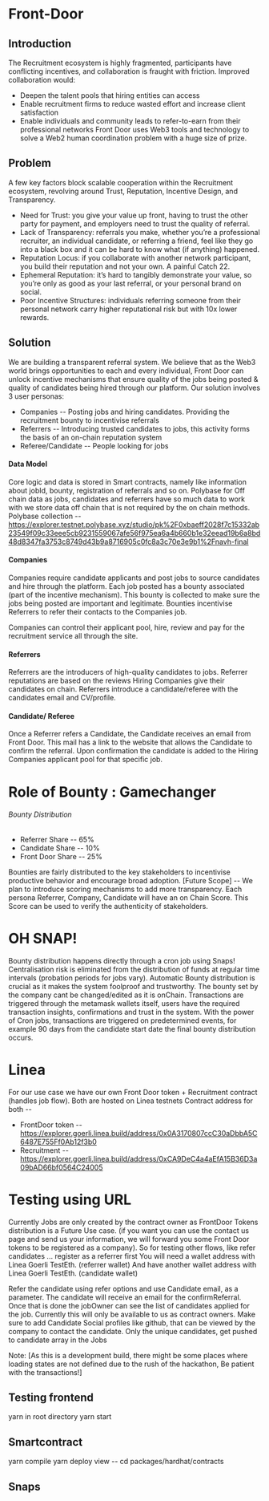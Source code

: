 # Front-Door

## Introduction

The Recruitment ecosystem is highly fragmented, participants have conflicting incentives, and collaboration is fraught with friction.
Improved collaboration would:

- Deepen the talent pools that hiring entities can access
- Enable recruitment firms to reduce wasted effort and increase client satisfaction
- Enable individuals and community leads to refer-to-earn from their professional networks
  Front Door uses Web3 tools and technology to solve a Web2 human coordination problem with a huge size of prize.

## Problem

A few key factors block scalable cooperation within the Recruitment ecosystem, revolving around Trust, Reputation, Incentive Design, and Transparency.

- Need for Trust: you give your value up front, having to trust the other party for payment, and employers need to trust the quality of referral.
- Lack of Transparency: referrals you make, whether you’re a professional recruiter, an individual candidate, or referring a friend, feel like they go into a black box and it can be hard to know what (if anything) happened.
- Reputation Locus: if you collaborate with another network participant, you build their reputation and not your own. A painful Catch 22.
- Ephemeral Reputation: it’s hard to tangibly demonstrate your value, so you’re only as good as your last referral, or your personal brand on social.
- Poor Incentive Structures: individuals referring someone from their personal network carry higher reputational risk but with 10x lower rewards.

## Solution

We are building a transparent referral system. We believe that as the Web3 world brings opportunities to each and every individual, Front Door can unlock incentive mechanisms that ensure quality of the jobs being posted & quality of candidates being hired through our platform.
Our solution involves 3 user personas:

- Companies -- Posting jobs and hiring candidates. Providing the recruitment bounty to incentivise referrals
- Referrers -- Introducing trusted candidates to jobs, this activity forms the basis of an on-chain reputation system
- Referee/Candidate -- People looking for jobs

#### Data Model

Core logic and data is stored in Smart contracts, namely like information about jobId, bounty, registration of referrals and so on.
Polybase for Off chain data as jobs, candidates and referrers have so much data to work with we store data off chain that is not required by the on chain methods.
Polybase collection -- https://explorer.testnet.polybase.xyz/studio/pk%2F0xbaeff2028f7c15332ab23549f09c33eee5cb9231559067afe56f975ea6a4b660b1e32eead19b6a8bd48d8347fa3753c8749d43b9a8716905c0fc8a3c70e3e9b1%2Fnavh-final

#### Companies

Companies require candidate applicants and post jobs to source candidates and hire through the platform. Each job posted has a bounty associated (part of the incentive mechanism). This bounty is collected to make sure the jobs being posted are important and legitimate. Bounties incentivise Referrers to refer their contacts to the Companies job.

Companies can control their applicant pool, hire, review and pay for the recruitment service all through the site.

#### Referrers

Referrers are the introducers of high-quality candidates to jobs. Referrer reputations are based on the reviews Hiring Companies give their candidates on chain.
Referrers introduce a candidate/referee with the candidates email and CV/profile.

#### Candidate/ Referee

Once a Referrer refers a Candidate, the Candidate receives an email from Front Door. This mail has a link to the website that allows the Candidate to confirm the referral. Upon confirmation the candidate is added to the Hiring Companies applicant pool for that specific job.

# Role of Bounty : Gamechanger

###### Bounty Distribution

- Referrer Share -- 65%
- Candidate Share -- 10%
- Front Door Share -- 25%

Bounties are fairly distributed to the key stakeholders to incentivise productive behavior and encourage broad adoption.
[Future Scope] -- We plan to introduce scoring mechanisms to add more transparency. Each persona Referrer, Company, Candidate will have an on Chain Score. This Score can be used to verify the authenticity of stakeholders.

# OH SNAP!

Bounty distribution happens directly through a cron job using Snaps! Centralisation risk is eliminated from the distribution of funds at regular time intervals (probation periods for jobs vary).
Automatic Bounty distribution is crucial as it makes the system foolproof and trustworthy. The bounty set by the company cant be changed/edited as it is onChain.
Transactions are triggered through the metamask wallets itself, users have the required transaction insights, confirmations and trust in the system.
With the power of Cron jobs, transactions are triggered on predetermined events, for example 90 days from the candidate start date the final bounty distribution occurs.

# Linea

For our use case we have our own Front Door token + Recruitment contract (handles job flow).
Both are hosted on Linea testnets
Contract address for both --

- FrontDoor token -- https://explorer.goerli.linea.build/address/0x0A3170807ccC30aDbbA5C6487E755Ff0Ab12f3b0
- Recruitment -- https://explorer.goerli.linea.build/address/0xCA9DeC4a4aEfA15B36D3a09bAD66bf0564C24005

# Testing using URL

Currently Jobs are only created by the contract owner as FrontDoor Tokens distribution is a Future Use case.
(if you want you can use the contact us page and send us your information, we will forward you some Front Door tokens to be registered as a company).
So for testing other flows, like refer candidates ... register as a referrer first
You will need a wallet address with Linea Goerli TestEth. (referrer wallet)
And have another wallet address with Linea Goerli TestEth. (candidate wallet)

Refer the candidate using refer options and use Candidate email, as a parameter. The candidate will receive an email for the confirmReferral. Once that is done the jobOwner can see the list of candidates applied for the job. Currently this will only be available to us as contract owners. Make sure to add Candidate Social profiles like github, that can be viewed by the company to contact the candidate.
Only the unique candidates, get pushed to candidate array in the Jobs

Note: [As this is a development build, there might be some places where loading states are not defined due to the rush of the hackathon, Be patient with the transactions!]

## Testing frontend

yarn in root directory
yarn start

## Smartcontract

yarn compile
yarn deploy
view -- cd packages/hardhat/contracts

## Snaps

